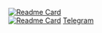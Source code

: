 [![Readme Card](https://github-readme-stats.vercel.app/api?username=Minecon724&show_icons=true&theme=midnight-purple&border_radius=20&include_all_commits=true&count_private=true)](https://github.com/anuraghazra/github-readme-stats)\
[![Readme Card](https://github-readme-stats.vercel.app/api/top-langs/?username=Minecon724&theme=midnight-purple&border_radius=20&card_width=495&count_private=true)](https://github.com/anuraghazra/github-readme-stats)
[Telegram](https://t.me/Minecon724)

